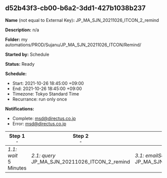 ## d52b43f3-cb00-b6a2-3dd1-427b1038b237

**Name** (not equal to External Key)**:** JP_MA_SJN_20211026_ITCON_2_remind

**Description:** n/a

**Folder:** my automations/PROD/Sujanu/JP_MA_SJN_20211026_ITCON/Remind/

**Started by:** Schedule

**Status:** Ready

**Schedule:**

* Start: 2021-10-26 18:45:00 +09:00
* End: 2021-10-26 18:45:00 +09:00
* Timezone: Tokyo Standard Time
* Recurrance: run only once

**Notifications:**

* Complete: msd@directus.co.jp
* Error: msd@directus.co.jp

| Step 1<br>_<small>-</small>_ | Step 2<br>_<small>-</small>_ | Step 3<br>_<small>-</small>_ |
| --- | --- | --- |
| _1.1: wait_<br>5 Minutes | _2.1: query_<br>JP_MA_SJN_20211026_ITCON_2_remind | _3.1: emailSend_<br>JP_MA_SJN_20211026_ITCON_2_remind |
